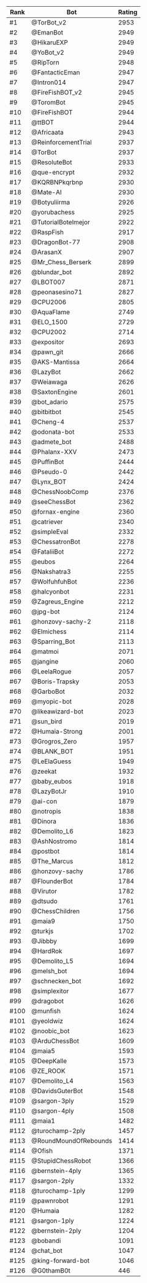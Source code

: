 Rank|Bot|Rating
---|---|---
#1|@TorBot_v2|2953
#2|@EmanBot|2949
#3|@HikaruEXP|2949
#4|@YoBot_v2|2949
#5|@RipTorn|2948
#6|@FantacticEman|2947
#7|@Intron014|2947
#8|@FireFishBOT_v2|2945
#9|@ToromBot|2945
#10|@FireFishBOT|2944
#11|@ttBOT|2944
#12|@Africaata|2943
#13|@ReinforcementTrial|2937
#14|@TorBot|2937
#15|@ResoluteBot|2933
#16|@que-encrypt|2932
#17|@KQRBNPkqrbnp|2930
#18|@Mate-AI|2930
#19|@Botyuliirma|2926
#20|@yorubachess|2925
#21|@TutorialBotelmejor|2922
#22|@RaspFish|2917
#23|@DragonBot-77|2908
#24|@ArasanX|2907
#25|@Mr_Chess_Berserk|2899
#26|@blundar_bot|2892
#27|@LBOT007|2871
#28|@peonasesino71|2827
#29|@CPU2006|2805
#30|@AquaFlame|2749
#31|@ELO_1500|2729
#32|@CPU2002|2714
#33|@expositor|2693
#34|@pawn_git|2666
#35|@AKS-Mantissa|2664
#36|@LazyBot|2662
#37|@Weiawaga|2626
#38|@SaxtonEngine|2601
#39|@bot_adario|2575
#40|@bitbitbot|2545
#41|@Cheng-4|2537
#42|@odonata-bot|2533
#43|@admete_bot|2488
#44|@Phalanx-XXV|2473
#45|@PuffinBot|2444
#46|@Pseudo-0|2442
#47|@Lynx_BOT|2424
#48|@ChessNoobComp|2376
#49|@seeChessBot|2362
#50|@fornax-engine|2360
#51|@catriever|2340
#52|@simpleEval|2332
#53|@ChessatronBot|2278
#54|@FataliiBot|2272
#55|@eubos|2264
#56|@Nakshatra3|2255
#57|@WolfuhfuhBot|2236
#58|@halcyonbot|2231
#59|@Zagreus_Engine|2212
#60|@jpg-bot|2124
#61|@honzovy-sachy-2|2118
#62|@Elmichess|2114
#63|@Sparring_Bot|2113
#64|@matmoi|2071
#65|@jangine|2060
#66|@LeelaRogue|2057
#67|@Boris-Trapsky|2053
#68|@GarboBot|2032
#69|@myopic-bot|2028
#70|@likeawizard-bot|2023
#71|@sun_bird|2019
#72|@Humaia-Strong|2001
#73|@Grogros_Zero|1957
#74|@BLANK_BOT|1951
#75|@LeElaGuess|1949
#76|@zeekat|1932
#77|@baby_eubos|1918
#78|@LazyBotJr|1910
#79|@ai-con|1879
#80|@notropis|1838
#81|@Dinora|1836
#82|@Demolito_L6|1823
#83|@AshNostromo|1814
#84|@postbot|1814
#85|@The_Marcus|1812
#86|@honzovy-sachy|1786
#87|@FlounderBot|1784
#88|@Virutor|1782
#89|@dtsudo|1761
#90|@ChessChildren|1756
#91|@maia9|1750
#92|@turkjs|1702
#93|@Jibbby|1699
#94|@HardRok|1697
#95|@Demolito_L5|1694
#96|@melsh_bot|1694
#97|@schnecken_bot|1692
#98|@simplexitor|1677
#99|@dragobot|1626
#100|@munfish|1624
#101|@yeoldwiz|1624
#102|@noobic_bot|1623
#103|@ArduChessBot|1609
#104|@maia5|1593
#105|@DeepKalle|1573
#106|@ZE_ROOK|1571
#107|@Demolito_L4|1563
#108|@DavidsGuterBot|1548
#109|@sargon-3ply|1529
#110|@sargon-4ply|1508
#111|@maia1|1482
#112|@turochamp-2ply|1457
#113|@RoundMoundOfRebounds|1414
#114|@Ofish|1371
#115|@StupidChessRobot|1366
#116|@bernstein-4ply|1365
#117|@sargon-2ply|1332
#118|@turochamp-1ply|1299
#119|@pawnrobot|1291
#120|@Humaia|1282
#121|@sargon-1ply|1224
#122|@bernstein-2ply|1204
#123|@bobandi|1091
#124|@chat_bot|1047
#125|@king-forward-bot|1046
#126|@G0thamB0t|446
